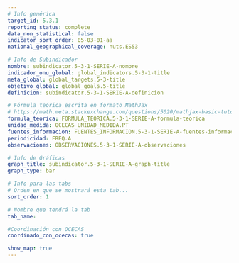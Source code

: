 ```yaml
---
# Info genérica
target_id: 5.3.1
reporting_status: complete
data_non_statistical: false
indicator_sort_order: 05-03-01-aa
national_geographical_coverage: nuts.ES53

# Info de Subindicador
nombre: subindicator.5-3-1-SERIE-A-nombre
indicador_onu_global: global_indicators.5-3-1-title
meta_global: global_targets.5-3-title
objetivo_global: global_goals.5-title
definicion: subindicator.5-3-1-SERIE-A-definicion

# Fórmula teórica escrita en formato MathJax
# https://math.meta.stackexchange.com/questions/5020/mathjax-basic-tutorial-and-quick-reference
formula_teorica: FORMULA_TEORICA.5-3-1-SERIE-A-formula-teorica
unidad_medida: OCECAS_UNIDAD_MEDIDA.PT
fuentes_informacion: FUENTES_INFORMACION.5-3-1-SERIE-A-fuentes-informacion
periodicidad: FREQ.A
observaciones: OBSERVACIONES.5-3-1-SERIE-A-observaciones

# Info de Gráficas
graph_title: subindicator.5-3-1-SERIE-A-graph-title
graph_type: bar

# Info para las tabs
# Orden en que se mostrará esta tab...
sort_order: 1

# Nombre que tendrá la tab
tab_name:

#Coordinación con OCECAS
coordinado_con_ocecas: true

show_map: true
---
```


